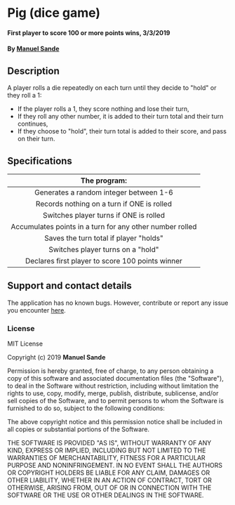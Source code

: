 # Pig (dice game)
#### First player to score 100 or more points wins, 3/3/2019
#### By **[Manuel Sande](https://github.com/msanden)**

## Description
A player rolls a die repeatedly on each turn until they decide to "hold" or they roll a 1:
* If the player rolls a 1, they score nothing and lose their turn,
* If they roll any other number, it is added to their turn total and their turn continues,
* If they choose to "hold", their turn total is added to their score, and pass on their turn.

## Specifications
| The program:                                            |  
|:-------------------------------------------------------:|                     
| Generates a random integer between 1-6                  |
| Records nothing on a turn if ONE is rolled              |                          
| Switches player turns if ONE is rolled                  |
| Accumulates points in a turn for any other number rolled|
| Saves the turn total if player "holds"                  |
| Switches player turns on a "hold"                       |
| Declares first player to score 100 points winner        |                    

## Support and contact details
The application has no known bugs. However, contribute or report any issue you encounter [here](https://github.com/msanden/Pig-Dice-Game/issues).

### License
MIT License

Copyright (c) 2019 **Manuel Sande**

Permission is hereby granted, free of charge, to any person obtaining a copy
of this software and associated documentation files (the "Software"), to deal
in the Software without restriction, including without limitation the rights
to use, copy, modify, merge, publish, distribute, sublicense, and/or sell
copies of the Software, and to permit persons to whom the Software is
furnished to do so, subject to the following conditions:

The above copyright notice and this permission notice shall be included in all
copies or substantial portions of the Software.

THE SOFTWARE IS PROVIDED "AS IS", WITHOUT WARRANTY OF ANY KIND, EXPRESS OR
IMPLIED, INCLUDING BUT NOT LIMITED TO THE WARRANTIES OF MERCHANTABILITY,
FITNESS FOR A PARTICULAR PURPOSE AND NONINFRINGEMENT. IN NO EVENT SHALL THE
AUTHORS OR COPYRIGHT HOLDERS BE LIABLE FOR ANY CLAIM, DAMAGES OR OTHER
LIABILITY, WHETHER IN AN ACTION OF CONTRACT, TORT OR OTHERWISE, ARISING FROM,
OUT OF OR IN CONNECTION WITH THE SOFTWARE OR THE USE OR OTHER DEALINGS IN THE
SOFTWARE.
